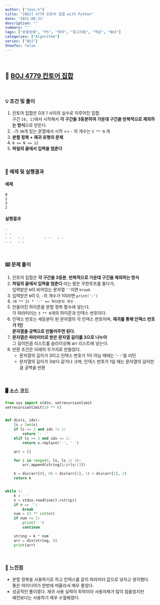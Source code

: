 ```yaml
---
author: ["Jxun-h"]
title: "[BOJ] 4779 칸토어 집합 with Python"
date: "2021-08-31"
description: ""
summary: ""
tags: ["분할정복", "PS", "재귀", "알고리즘", "백준", "BOJ"]
categories: ["Algorithm"]
series: ["BOJ"]
ShowToc: false
---
```


<br>

## 📌 <a href="https://www.acmicpc.net/problem/4779" target="_blank">BOJ 4779 칸토어 집합</a>

<br>

### 💡 조건 및 풀이

1.  칸토어 집합은 0과 1 사이의 실수로 이루어진 집합.  
    구간 `[0, 1]`에서 시작해서 **각 구간을 3등분하여 가운데 구간을 반복적으로 제외하는 방식**으로 만든다.
2.  `-`가 `3N`개 있는 문열에서 시작 == - 의 개수는 `3 ** N` 개
3.  **분할 정복 + 재귀 유형의 문제**
4.  `0 <= N <= 12`
5.  **파일의 끝에서 입력을 멈춘다**

<br>

### 🔖 예제 및 실행결과

#### 예제

```
0
1
3
2
```

#### 실행결과

```
-
- -
- -   - -         - -   - -
- -   - -
```

<br>

### ⌨️ 문제 풀이

1.  칸토어 집합은 **각 구간을 3등분**, **반복적으로 가운데 구간을 제외하는 방식**
2.  **파일의 끝에서 입력을 멈춘다** 라는 말은 무한루프를 돌다가,  
    입력받은 `N`이 비어있는 문자열 `''`이면 `break`
3.  입력받은 `N`이 0, `-`의 개수가 1이라면 `print('-')`
4.  `(N ** 3) * '-' == 하이픈의 개수`
5.  만들어진 하이픈을 분할 정복 함수에 넣는다.  
    각 파라미터는 `3 ** N`개의 하이픈과 인덱스 번호이다.
6.  인덱스 번호는 세등분이 된 문자열의 각 인덱스 번호이며, **재귀를 통해 인덱스 번호가 1인  
    문자열을 공백으로 만들어주면 된다.**
7.  **문자열은 파라미터로 받은 문자열 길이를 3으로 나누어**  
    그 길이만큼 리스트를 슬라이싱해 arr 리스트에 넣는다.
8.  반환 조건은 아래의 두가지로 만들었다.
    -   문자열의 길이가 3이고 인덱스 번호가 1이 아닐 때에는 '- -'을 리턴
    -   문자열의 길이가 3보다 같거나 크며, 인덱스 번호가 1일 때는 문자열의 길이만큼 공백을 반환

<br>

### 🖥 소스 코드

```python
from sys import stdin, setrecursionlimit
setrecursionlimit(10 ** 6)


def div(s, idx):
    ls = len(s)
    if ls == 3 and idx != 1:
        return '- -'
    elif ls >= 3 and idx == 1:
        return s.replace('-', ' ')

    arr = []

    for i in range(0, ls, ls // 3):
        arr.append(string[i:i+ls//3])

    k = div(arr[0], 0) + div(arr[1], 1) + div(arr[2], 2)
    return k


while 1:
    k = '-'
    n = stdin.readline().rstrip()
    if n == '':
        break
    num = (3 ** int(n))
    if num == 1:
        print('-')
        continue

    string = k * num
    arr = div(string, 0)
    print(arr)
```

<br>

### 💾 느낀점

-   분할 정복을 사용하기로 하고 인덱스를 같이 파라미터 값으로 넣자고 생각했다.  
    좋은 아이디어가 한번에 떠올라서 매우 좋았다.
-   성공적인 풀이였다. 재귀 사용 실력이 최악이라 사용자체가 많이 힘들었지만  
    예전보다는 사용하기 매우 수월해졌다.